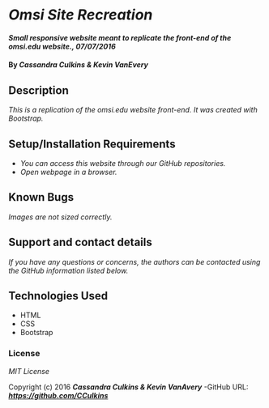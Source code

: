 # _Omsi Site Recreation_

#### _Small responsive website meant to replicate the front-end of the omsi.edu website., 07/07/2016_

#### By _**Cassandra Culkins & Kevin VanEvery**_

## Description

_This is a replication of the omsi.edu website front-end. It was created with Bootstrap._

## Setup/Installation Requirements

* _You can access this website through our GitHub repositories._
* _Open webpage in a browser._

## Known Bugs

_Images are not sized correctly._

## Support and contact details

_If you have any questions or concerns, the authors can be contacted using the GitHub information listed below._

## Technologies Used

* HTML
* CSS
* Bootstrap

### License

*MIT License*

Copyright (c) 2016 **_Cassandra Culkins & Kevin VanAvery_**
-GitHub URL: **_https://github.com/CCulkins_** 
